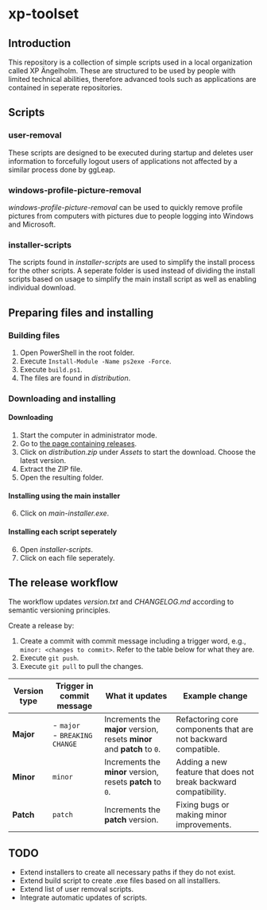 # xp-toolset

## Introduction

This repository is a collection of simple scripts used in a local organization called XP Ängelholm. These are structured to be used by people with limited technical abilities, therefore advanced tools such as applications are contained in seperate repositories.

## Scripts

### user-removal

These scripts are designed to be executed during startup and deletes user information to forcefully logout users of applications not affected by a similar process done by ggLeap.

### windows-profile-picture-removal

_windows-profile-picture-removal_ can be used to quickly remove profile pictures from computers with pictures due to people logging into Windows and Microsoft.

### installer-scripts

The scripts found in _installer-scripts_ are used to simplify the install process for the other scripts. A seperate folder is used instead of dividing the install scripts based on usage to simplify the main install script as well as enabling individual download.

## Preparing files and installing

### Building files

1. Open PowerShell in the root folder.
2. Execute `Install-Module -Name ps2exe -Force`.
3. Execute `build.ps1`.
4. The files are found in _distribution_.

### Downloading and installing

#### Downloading

1. Start the computer in administrator mode.
2. Go to [the page containing releases](https://github.com/EliasNimlandLind/xp-toolset/releases/).
3. Click on _distribution.zip_ under _Assets_ to start the download. Choose the latest version.
4. Extract the ZIP file.
5. Open the resulting folder.

#### Installing using the main installer

6. Click on _main-installer.exe_.

#### Installing each script seperately

6. Open _installer-scripts_.
7. Click on each file seperately.

## The release workflow

The workflow updates _version.txt_ and _CHANGELOG.md_ according to semantic versioning principles.

Create a release by:

1. Create a commit with commit message including a trigger word, e.g., `minor: <changes to commit>`. Refer to the table below for what they are.
2. Execute `git push`.
3. Execute `git pull` to pull the changes.

| Version type | Trigger in commit message        | What it updates                                                          | Example change                                                   |
| ------------ | -------------------------------- | ------------------------------------------------------------------------ | ---------------------------------------------------------------- |
| **Major**    | - `major`<br>- `BREAKING CHANGE` | Increments the **major** version, resets **minor** and **patch** to `0`. | Refactoring core components that are not backward compatible.    |
| **Minor**    | `minor`                          | Increments the **minor** version, resets **patch** to `0`.               | Adding a new feature that does not break backward compatibility. |
| **Patch**    | `patch`                          | Increments the **patch** version.                                        | Fixing bugs or making minor improvements.                        |

## TODO

- Extend installers to create all necessary paths if they do not exist.
- Extend build script to create .exe files based on all installlers.
- Extend list of user removal scripts.
- Integrate automatic updates of scripts.
